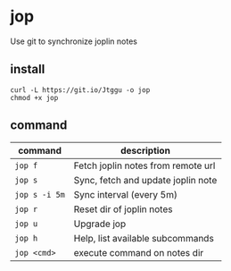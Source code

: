 # jop

Use git to synchronize joplin notes

## install

```shell
curl -L https://git.io/Jtggu -o jop
chmod +x jop
```

## command

| command       | description                        |
| ------------- | ---------------------------------- |
| `jop f`       | Fetch joplin notes from remote url |
| `jop s`       | Sync, fetch and update joplin note |
| `jop s -i 5m` | Sync interval (every 5m)           |
| `jop r`       | Reset dir of joplin notes          |
| `jop u`       | Upgrade jop                        |
| `jop h`       | Help, list available subcommands   |
| `jop <cmd>`   | execute command on notes dir       |

